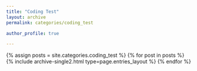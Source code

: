 ```yaml
---
title: "Coding Test"
layout: archive
permalink: categories/coding_test

author_profile: true

---
```

{% assign posts = site.categories.coding_test %}
{% for post in posts %} {% include archive-single2.html type=page.entries_layout %} {% endfor %}
